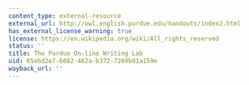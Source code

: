 ```yaml
---
content_type: external-resource
external_url: http://owl.english.purdue.edu/handouts/index2.html
has_external_license_warning: true
license: https://en.wikipedia.org/wiki/All_rights_reserved
status: ''
title: The Purdue On-line Writing Lab
uid: 65ebd2e7-6682-462a-b372-7269b01a159e
wayback_url: ''
---
```


